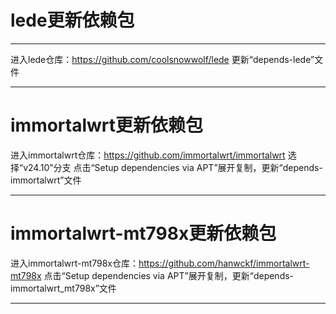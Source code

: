 # lede更新依赖包

---

进入lede仓库：https://github.com/coolsnowwolf/lede
更新“depends-lede”文件

---

# immortalwrt更新依赖包

进入immortalwrt仓库：https://github.com/immortalwrt/immortalwrt
选择“v24.10”分支
点击“Setup dependencies via APT”展开复制，更新“depends-immortalwrt”文件

---

# immortalwrt-mt798x更新依赖包

进入immortalwrt-mt798x仓库：https://github.com/hanwckf/immortalwrt-mt798x
点击“Setup dependencies via APT”展开复制，更新“depends-immortalwrt_mt798x”文件

---
